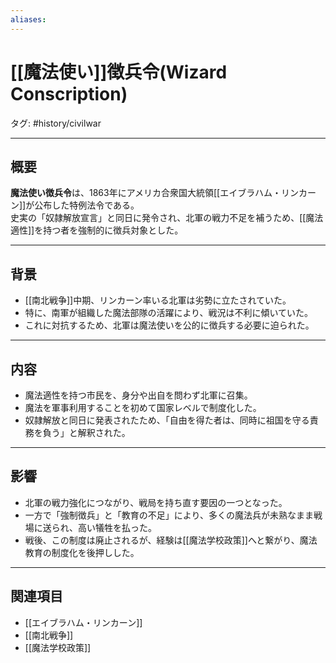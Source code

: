 ```yaml
---
aliases:
---
```

# [[魔法使い]]徴兵令(Wizard Conscription)

タグ: #history/civilwar

---

## 概要
**魔法使い徴兵令**は、1863年にアメリカ合衆国大統領[[エイブラハム・リンカーン]]が公布した特例法令である。  
史実の「奴隷解放宣言」と同日に発令され、北軍の戦力不足を補うため、[[魔法適性]]を持つ者を強制的に徴兵対象とした。  

---

## 背景
- [[南北戦争]]中期、リンカーン率いる北軍は劣勢に立たされていた。  
- 特に、南軍が組織した魔法部隊の活躍により、戦況は不利に傾いていた。  
- これに対抗するため、北軍は魔法使いを公的に徴兵する必要に迫られた。  

---

## 内容
- 魔法適性を持つ市民を、身分や出自を問わず北軍に召集。  
- 魔法を軍事利用することを初めて国家レベルで制度化した。  
- 奴隷解放と同日に発表されたため、「自由を得た者は、同時に祖国を守る責務を負う」と解釈された。  

---

## 影響
- 北軍の戦力強化につながり、戦局を持ち直す要因の一つとなった。  
- 一方で「強制徴兵」と「教育の不足」により、多くの魔法兵が未熟なまま戦場に送られ、高い犠牲を払った。  
- 戦後、この制度は廃止されるが、経験は[[魔法学校政策]]へと繋がり、魔法教育の制度化を後押しした。  

---

## 関連項目
- [[エイブラハム・リンカーン]]
- [[南北戦争]]
- [[魔法学校政策]]
